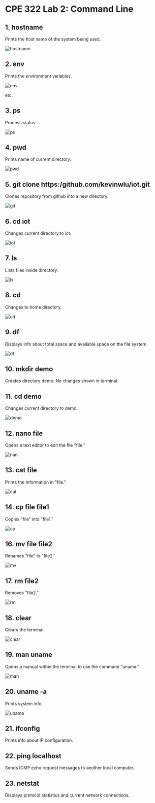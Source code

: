 # CPE 322 Lab 2: Command Line

## 1. hostname
Prints the host name of the system being used.

![hostname](lab2hostname.png)

## 2. env
Prints the environment variables.

![env](lab2env.png)

etc. 


## 3. ps
Process status.

![ps](lab2ps.png)

## 4. pwd
Prints name of current directory.

![pwd](lab2pwd.png)

## 5. git clone https:/github.com/kevinwlu/iot.git
Clones repository from github into a new directory.

![git](lab2git.png)



## 6. cd iot
Changes current directory to iot.

![iot](lab2cdiot.png)

## 7. ls
Lists files inside directory.

![ls](lab2ls.png)

## 8. cd
Changes to home directory.

![cd](lab2cd.png)

## 9. df
Displays info about total space and available space on the file system.

![df](lab2df.png)


## 10. mkdir demo
Creates directory demo. No changes shown in terminal.

## 11. cd demo
Changes current directory to demo.

![demo](lab2demo.png)

## 12. nano file
Opens a text editor to edit the file "file."

![nan](lab2nano.png)

## 13. cat file
Prints the information in "file."

![cat](lab2cat.png)


## 14. cp file file1
Copies "file" into "file1."

![cp](lab2cp.png)

## 16. mv file file2
Renames "file" to "file2."

![mv](lab2mv.png)

## 17. rm file2
Removes "file2."

![rm](lab2rm.png)

## 18. clear
Clears the terminal.

![clear](lab2clear.png)

## 19. man uname
Opens a manual within the terminal to use the command "uname."

![man](lab2man.png)

## 20. uname -a
Prints system info.

![uname](lab2uname.png)

## 21. ifconfig
Prints info about IP configuration.

## 22. ping localhost
Sends ICMP echo request messages to another local computer.

## 23. netstat
Displays protocol statistics and current network connections. 
